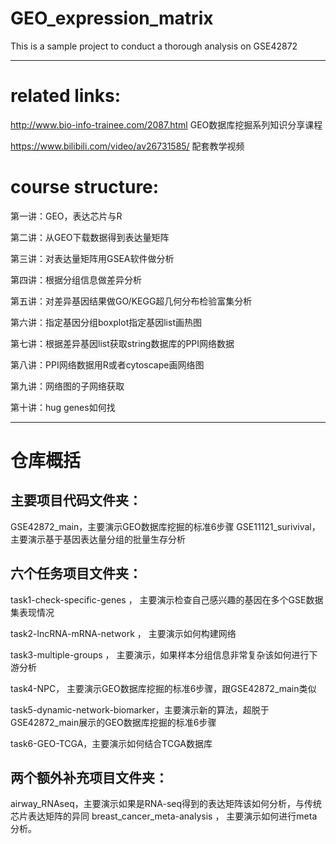# GEO_expression_matrix
This is a sample project to conduct a thorough analysis on GSE42872


---------------------------------------------------------------------------------
# related links:

http://www.bio-info-trainee.com/2087.html GEO数据库挖掘系列知识分享课程


https://www.bilibili.com/video/av26731585/ 配套教学视频

# course structure:

第一讲：GEO，表达芯片与R

第二讲：从GEO下载数据得到表达量矩阵

第三讲：对表达量矩阵用GSEA软件做分析

第四讲：根据分组信息做差异分析

第五讲：对差异基因结果做GO/KEGG超几何分布检验富集分析

第六讲：指定基因分组boxplot指定基因list画热图

第七讲：根据差异基因list获取string数据库的PPI网络数据

第八讲：PPI网络数据用R或者cytoscape画网络图

第九讲：网络图的子网络获取

第十讲：hug genes如何找

----------------------------------------------------------------------------------


# 仓库概括
## 主要项目代码文件夹：

GSE42872_main，主要演示GEO数据库挖掘的标准6步骤
GSE11121_surivival，主要演示基于基因表达量分组的批量生存分析

## 六个任务项目文件夹：

task1-check-specific-genes ， 主要演示检查自己感兴趣的基因在多个GSE数据集表现情况

task2-lncRNA-mRNA-network ， 主要演示如何构建网络

task3-multiple-groups ， 主要演示，如果样本分组信息非常复杂该如何进行下游分析

task4-NPC， 主要演示GEO数据库挖掘的标准6步骤，跟GSE42872_main类似

task5-dynamic-network-biomarker，主要演示新的算法，超脱于GSE42872_main展示的GEO数据库挖掘的标准6步骤

task6-GEO-TCGA，主要演示如何结合TCGA数据库

## 两个额外补充项目文件夹：

airway_RNAseq，主要演示如果是RNA-seq得到的表达矩阵该如何分析，与传统芯片表达矩阵的异同
breast_cancer_meta-analysis ， 主要演示如何进行meta分析。
